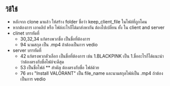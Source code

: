 ## วิธีใช้
- หลังจาก clone มาแล้ว ให้สร้าง folder ชื่อว่า keep_client_file ในไฟล์ที่ถูกโคน
- หากต้องการ เอาคลิป หรือ ไฟล์อะไรก็ได้มาส่งหากัน ต้องไปเปลี่ยน ทั้ง ใน client and server
- clinet บรรทัดที่
  - 30,32,34 แก้ตรงพวกชื่อ เป็นชื่อที่ต้องการ
  - 94 นามสกุล เป็น .mp4 ถ้าต้องเป็นการ vedio
- server บรรทัดที่
  - 42 แก้ตรงพวกตัวเลือก เป็นชื่อที่ต้องการ เช่น 1.BLACKPINK เป็น 1.ชื่ออะไรก็ได้แนะนำว่าต้องตรงกับชื่อไฟล์จะดีสุด
  - 53 เป็นชื่อไฟล์ ** สำคัญ ต้องตรงกับชื่อ ไฟล์ด้วย 
  - 76 ตรง "Install VALORANT" เป็น file_name และนามสกุลไฟล์เป็น .mp4 ถ้าต้องเป็นการ vedio


